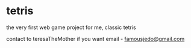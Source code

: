 # tetris
the very first web game project for me, classic tetris

contact to teresaTheMother if you want
email - famousjedo@gmail.com

